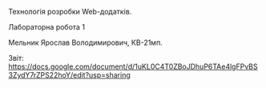 Технологія розробки Web-додатків.

Лабораторна робота 1

Мельник Ярослав Володимирович, КВ-21мп.

Звіт: https://docs.google.com/document/d/1uKL0C4T0ZBoJDhuP6TAe4lgFPvBS3ZydY7rZPS22hoY/edit?usp=sharing

